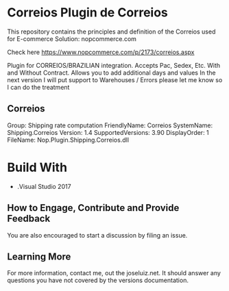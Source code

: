 # Correios Plugin de Correios 

This repository contains the principles and definition of the Correios used for E-commerce Solution: nopcommerce.com

Check here https://www.nopcommerce.com/p/2173/correios.aspx

Plugin for CORREIOS/BRAZILIAN integration.
Accepts Pac, Sedex, Etc. With and Without Contract.
Allows you to add additional days and values
In the next version I will put support to Warehouses /
Errors please let me know so I can do the treatment

## Correios 
Group: Shipping rate computation
FriendlyName: Correios
SystemName: Shipping.Correios
Version: 1.4
SupportedVersions: 3.90
DisplayOrder: 1
FileName: Nop.Plugin.Shipping.Correios.dll


# Build With 
* .Visual Studio 2017

## How to Engage, Contribute and Provide Feedback

You are also encouraged to start a discussion by filing an issue.



## Learning More

For more information, contact me, out the joseluiz.net. It should answer any questions 
you have not covered by the versions documentation.
